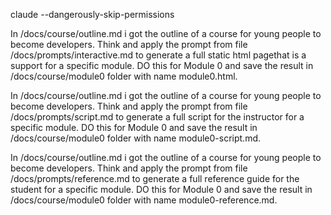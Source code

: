 claude --dangerously-skip-permissions

In /docs/course/outline.md i got the outline of a course for young people to become developers. Think and apply the prompt from file /docs/prompts/interactive.md to generate a full static html pagethat is a support for a specific module. DO this for Module 0 and save the result in /docs/course/module0 folder with name module0.html.

In /docs/course/outline.md i got the outline of a course for young people to become developers. Think and apply the prompt from file /docs/prompts/script.md to generate a full script for the instructor for a specific module. DO this for Module 0 and save the result in /docs/course/module0 folder with name module0-script.md.

In /docs/course/outline.md i got the outline of a course for young people to become developers. Think and apply the prompt from file /docs/prompts/reference.md to generate a full reference guide for the student for a specific module. DO this for Module 0 and save the result in /docs/course/module0 folder with name module0-reference.md.